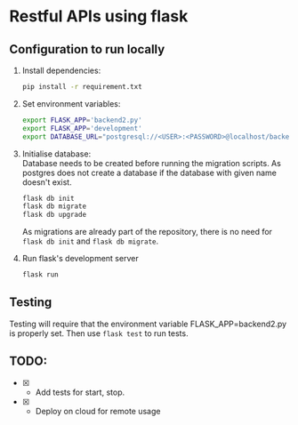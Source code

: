 # Restful APIs using flask

## Configuration to run locally

1. Install dependencies:
    ```sh
    pip install -r requirement.txt
    ```

2. Set environment variables:
    ```sh
    export FLASK_APP='backend2.py'
    export FLASK_APP='development'
    export DATABASE_URL="postgresql://<USER>:<PASSWORD>@localhost/backend2test"
    ```

3. Initialise database:  
    Database needs to be created before running the migration scripts. As postgres does not create a database if the database with given name doesn't exist.
    ```sh
    flask db init
    flask db migrate
    flask db upgrade
    ```
    As migrations are already part of the repository, there is no need for `flask db init` and `flask db migrate`.

4. Run flask's development server
    ```sh
    flask run
    ```

## Testing
Testing will require that the environment variable FLASK_APP=backend2.py is properly set. Then use `flask test` to run tests.

## TODO:
- [X] - Add tests for start, stop.
- [X] - Deploy on cloud for remote usage